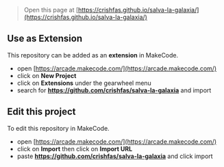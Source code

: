  


> Open this page at [https://crishfas.github.io/salva-la-galaxia/](https://crishfas.github.io/salva-la-galaxia/)

## Use as Extension

This repository can be added as an **extension** in MakeCode.

* open [https://arcade.makecode.com/](https://arcade.makecode.com/)
* click on **New Project**
* click on **Extensions** under the gearwheel menu
* search for **https://github.com/crishfas/salva-la-galaxia** and import

## Edit this project

To edit this repository in MakeCode.

* open [https://arcade.makecode.com/](https://arcade.makecode.com/)
* click on **Import** then click on **Import URL**
* paste **https://github.com/crishfas/salva-la-galaxia** and click import

